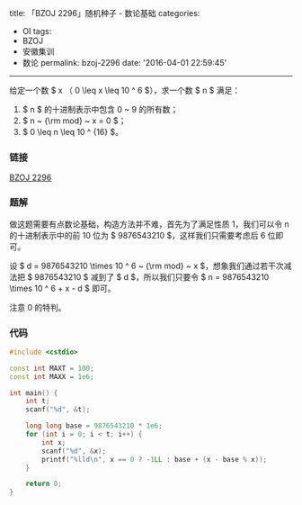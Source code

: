 title: 「BZOJ 2296」随机种子 - 数论基础
categories:
  - OI
tags:
  - BZOJ
  - 安徽集训
  - 数论
permalink: bzoj-2296
date: '2016-04-01 22:59:45'
---

给定一个数 $ x $（$ 0 \leq x \leq 10 ^ 6 $），求一个数 $ n $ 满足：

1. $ n $ 的十进制表示中包含 0 ~ 9 的所有数；
2. $ n ~ {\rm mod} ~ x = 0 $；
3. $ 0 \leq n \leq 10 ^ {16} $。

<!-- more -->

### 链接

[BZOJ 2296](http://www.lydsy.com/JudgeOnline/problem.php?id=2296)

### 题解

做这题需要有点数论基础，构造方法并不难，首先为了满足性质 1，我们可以令 n 的十进制表示中的前 10 位为 $ 9876543210 $，这样我们只需要考虑后 6 位即可。

设 $ d = 9876543210 \times 10 ^ 6 ~ {\rm mod} ~ x $，想象我们通过若干次减法把 $ 9876543210 $ 减到了 $ d $，所以我们只要令 $ n = 9876543210 \times 10 ^ 6 + x - d $ 即可。

注意 0 的特判。

### 代码

```cpp
#include <cstdio>

const int MAXT = 100;
const int MAXX = 1e6;

int main() {
    int t;
    scanf("%d", &t);

    long long base = 9876543210 * 1e6;
    for (int i = 0; i < t; i++) {
        int x;
        scanf("%d", &x);
        printf("%lld\n", x == 0 ? -1LL : base + (x - base % x));
    }

    return 0;
}
```